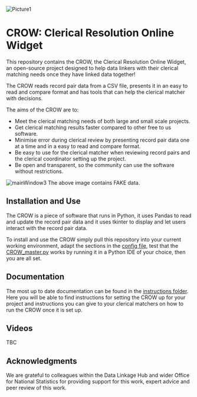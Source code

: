 ![Picture1](https://user-images.githubusercontent.com/92172466/137725825-73024b39-a64d-4496-8c42-256d323831d6.png)

# CROW: Clerical Resolution Online Widget
This repository contains the CROW, the Clerical Resolution Online Widget, an open-source project designed to help data linkers with their clerical matching needs once they have linked data together!

The CROW reads record pair data from a CSV file, presents it in an easy to read and compare format and has tools that can help the clerical matcher with decisions. 

The aims of the CROW are to:

* Meet the clerical matching needs of both large and small scale projects. 
* Get clerical matching results faster compared to other free to us software.
* Minimise error during clerical review by presenting record pair data one at a time and in a easy to read and compare format. 
* Be easy to use for the clerical matcher when reviewing record pairs and the clerical coordinator setting up the project. 
* Be open and transparent, so the community can use the software without restrictions. 

![mainWindow3](https://user-images.githubusercontent.com/92172466/137745866-7445c4f5-2fc2-44c9-b628-a805d69f27ad.PNG)
The above image contains FAKE data.

## Installation and Use
The CROW is a piece of software that runs in Python, it uses Pandas to read and update the record pair data and it uses tkinter to display and let users interact with the record pair data. 

To install and use the CROW simply pull this repository into your current working environment, adapt the sections in the [config file](https://github.com/Data-Linkage/Clerical_Resolution_Online_Widget/blob/main/Config.ini), test that the [CROW_master.py](https://github.com/Data-Linkage/Clerical_Resolution_Online_Widget/blob/main/CROW_master.py) works by running it in a Python IDE of your choice, then you are all set. 

## Documentation
The most up to date documentation can be found in the [instructions folder](https://github.com/Data-Linkage/Clerical_Resolution_Online_Widget/tree/main/Instructions). Here you will be able to find instructions for setting the CROW up for your project and instructions you can give to your clerical matchers on how to run the CROW once it is set up. 

## Videos 
TBC 

## Acknowledgments 
We are grateful to colleagues within the Data Linkage Hub and wider Office for National Statistics for providing support for this work, expert advice and peer review of this work. 
